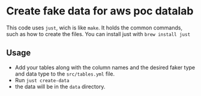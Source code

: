 # Create fake data for aws poc datalab

This code uses `just`, wich is like `make`. It holds the common commands, such as how to create the files.
You can install just with `brew install just`

## Usage

- Add your tables along with the column names and the desired faker type and data type to the `src/tables.yml` file.
- Run `just create-data`
- the data will be in the `data` directory.

